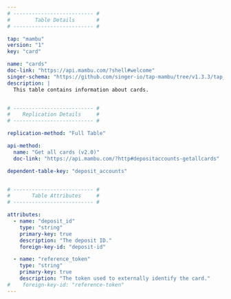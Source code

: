 ```yaml
---
# -------------------------- #
#        Table Details       #
# -------------------------- #

tap: "mambu"
version: "1"
key: "card"

name: "cards"
doc-link: "https://api.mambu.com/?shell#welcome"
singer-schema: "https://github.com/singer-io/tap-mambu/tree/v1.3.3/tap_mambu/schemas/cards.json"
description: |
  This table contains information about cards.


# -------------------------- #
#    Replication Details     #
# -------------------------- #

replication-method: "Full Table"

api-method:
  name: "Get all cards (v2.0)"
  doc-link: "https://api.mambu.com/?http#depositaccounts-getallcards"

dependent-table-key: "deposit_accounts"


# -------------------------- #
#       Table Attributes     #
# -------------------------- #

attributes:
  - name: "deposit_id"
    type: "string"
    primary-key: true
    description: "The deposit ID."
    foreign-key-id: "deposit-id"

  - name: "reference_token"
    type: "string"
    primary-key: true
    description: "The token used to externally identify the card."
#    foreign-key-id: "reference-token"
---
```

